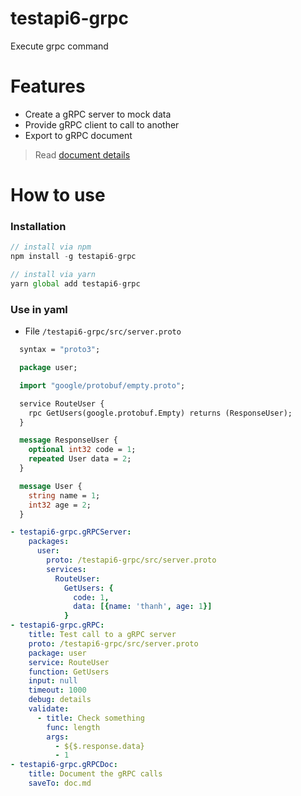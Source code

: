 # testapi6-grpc
Execute grpc command

# Features
- Create a gRPC server to mock data
- Provide gRPC client to call to another
- Export to gRPC document

> Read [document details](./docs/modules.html)

# How to use
### Installation
```javascript
// install via npm
npm install -g testapi6-grpc

// install via yarn
yarn global add testapi6-grpc
```

### Use in yaml
- File `/testapi6-grpc/src/server.proto`
```proto
  syntax = "proto3";

  package user;

  import "google/protobuf/empty.proto";

  service RouteUser {
    rpc GetUsers(google.protobuf.Empty) returns (ResponseUser);
  }

  message ResponseUser {
    optional int32 code = 1;
    repeated User data = 2;
  }

  message User {
    string name = 1;
    int32 age = 2;
  }

```
```yaml
- testapi6-grpc.gRPCServer:
    packages:
      user:
        proto: /testapi6-grpc/src/server.proto
        services:
          RouteUser:
            GetUsers: {
              code: 1,
              data: [{name: 'thanh', age: 1}]
            }
- testapi6-grpc.gRPC:
    title: Test call to a gRPC server
    proto: /testapi6-grpc/src/server.proto
    package: user
    service: RouteUser
    function: GetUsers
    input: null
    timeout: 1000
    debug: details
    validate:
      - title: Check something
        func: length
        args:
          - ${$.response.data}
          - 1
- testapi6-grpc.gRPCDoc:
    title: Document the gRPC calls
    saveTo: doc.md
```